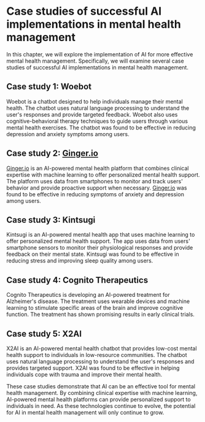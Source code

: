 Case studies of successful AI implementations in mental health management
=================================================================================================================================================

In this chapter, we will explore the implementation of AI for more effective mental health management. Specifically, we will examine several case studies of successful AI implementations in mental health management.

Case study 1: Woebot
--------------------

Woebot is a chatbot designed to help individuals manage their mental health. The chatbot uses natural language processing to understand the user's responses and provide targeted feedback. Woebot also uses cognitive-behavioral therapy techniques to guide users through various mental health exercises. The chatbot was found to be effective in reducing depression and anxiety symptoms among users.

Case study 2: [Ginger.io](http://Ginger.io)
-------------------------------------------

[Ginger.io](http://Ginger.io) is an AI-powered mental health platform that combines clinical expertise with machine learning to offer personalized mental health support. The platform uses data from smartphones to monitor and track users' behavior and provide proactive support when necessary. [Ginger.io](http://Ginger.io) was found to be effective in reducing symptoms of anxiety and depression among users.

Case study 3: Kintsugi
----------------------

Kintsugi is an AI-powered mental health app that uses machine learning to offer personalized mental health support. The app uses data from users' smartphone sensors to monitor their physiological responses and provide feedback on their mental state. Kintsugi was found to be effective in reducing stress and improving sleep quality among users.

Case study 4: Cognito Therapeutics
----------------------------------

Cognito Therapeutics is developing an AI-powered treatment for Alzheimer's disease. The treatment uses wearable devices and machine learning to stimulate specific areas of the brain and improve cognitive function. The treatment has shown promising results in early clinical trials.

Case study 5: X2AI
------------------

X2AI is an AI-powered mental health chatbot that provides low-cost mental health support to individuals in low-resource communities. The chatbot uses natural language processing to understand the user's responses and provides targeted support. X2AI was found to be effective in helping individuals cope with trauma and improve their mental health.

These case studies demonstrate that AI can be an effective tool for mental health management. By combining clinical expertise with machine learning, AI-powered mental health platforms can provide personalized support to individuals in need. As these technologies continue to evolve, the potential for AI in mental health management will only continue to grow.
